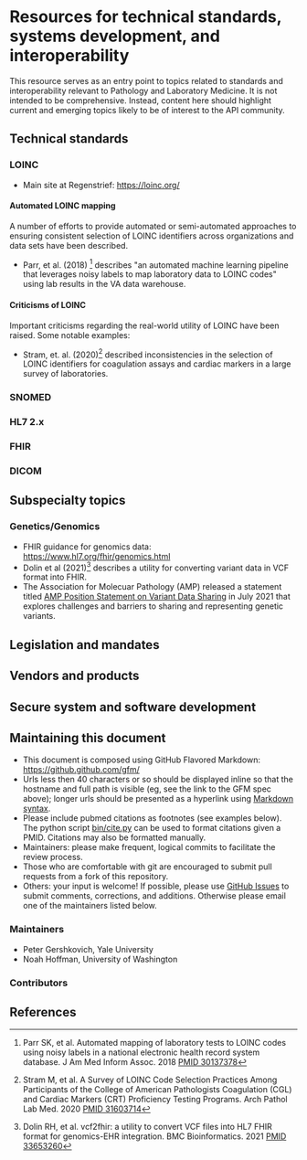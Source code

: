 # Resources for technical standards, systems development, and interoperability

This resource serves as an entry point to topics related to standards and interoperability relevant to Pathology and Laboratory Medicine. It is not intended to be comprehensive. Instead, content here should highlight current and emerging topics likely to be of interest to the API community.

## Technical standards

### LOINC

- Main site at Regenstrief: https://loinc.org/

#### Automated LOINC mapping

A number of efforts to provide automated or semi-automated approaches to ensuring consistent selection of LOINC identifiers across organizations and data sets have been described.

- Parr, et al. (2018) [^parr_2018] describes "an automated machine learning pipeline that leverages noisy labels to map laboratory data to LOINC codes" using lab results in the VA data warehouse.

#### Criticisms of LOINC

Important criticisms regarding the real-world utility of LOINC have been raised. Some notable examples:

- Stram, et. al. (2020)[^stram-2020] described inconsistencies in the selection of LOINC identifiers for coagulation assays and cardiac markers in a large survey of laboratories.

### SNOMED
### HL7 2.x
### FHIR
### DICOM

## Subspecialty topics
### Genetics/Genomics
- FHIR guidance for genomics data: https://www.hl7.org/fhir/genomics.html
- Dolin et al (2021)[^dolin-2021] describes a utility for converting variant data in VCF format into FHIR.
- The Association for Molecuar Pathology (AMP) released a statement titled [AMP Position Statement on Variant Data Sharing](https://www.amp.org/AMP/assets/File/advocacy/AMP_Position_Variant_Data_Sharing_7_29_2021.pdf) in July 2021 that explores challenges and barriers to sharing and representing genetic variants.
## Legislation and mandates
## Vendors and products

## Secure system and software development

## Maintaining this document

- This document is composed using GitHub Flavored Markdown: https://github.github.com/gfm/
- Urls less then 40 characters or so should be displayed inline so that the hostname and full path is visible (eg, see the link to the GFM spec above); longer urls should be presented as a hyperlink using [Markdown syntax](https://github.github.com/gfm/#links).
- Please include pubmed citations as footnotes (see examples below). The python script [bin/cite.py](bin/cite.py) can be used to format citations given a PMID. Citations may also be formatted manually.
- Maintainers: please make frequent, logical commits to facilitate the review process.
- Those who are comfortable with git are encouraged to submit pull requests from a fork of this repository.
- Others: your input is welcome! If possible, please use [GitHub Issues](https://github.com/assoc-path-informatics/interop/issues) to submit comments, corrections, and additions. Otherwise please email one of the maintainers listed below.

### Maintainers

- Peter Gershkovich, Yale University
- Noah Hoffman, University of Washington

### Contributors

## References

[^dolin-2021]: Dolin RH, et al. vcf2fhir: a utility to convert VCF files into HL7 FHIR format for genomics-EHR integration. BMC Bioinformatics. 2021 [PMID 33653260](https://pubmed.ncbi.nlm.nih.gov/33653260/)
[^parr_2018]: Parr SK, et al. Automated mapping of laboratory tests to LOINC codes using noisy labels in a national electronic health record system database. J Am Med Inform Assoc. 2018 [PMID 30137378](https://pubmed.ncbi.nlm.nih.gov/30137378/)
[^stram-2020]: Stram M, et al. A Survey of LOINC Code Selection Practices Among Participants of the College of American Pathologists Coagulation (CGL) and Cardiac Markers (CRT) Proficiency Testing Programs. Arch Pathol Lab Med. 2020 [PMID 31603714](https://pubmed.ncbi.nlm.nih.gov/31603714/)
